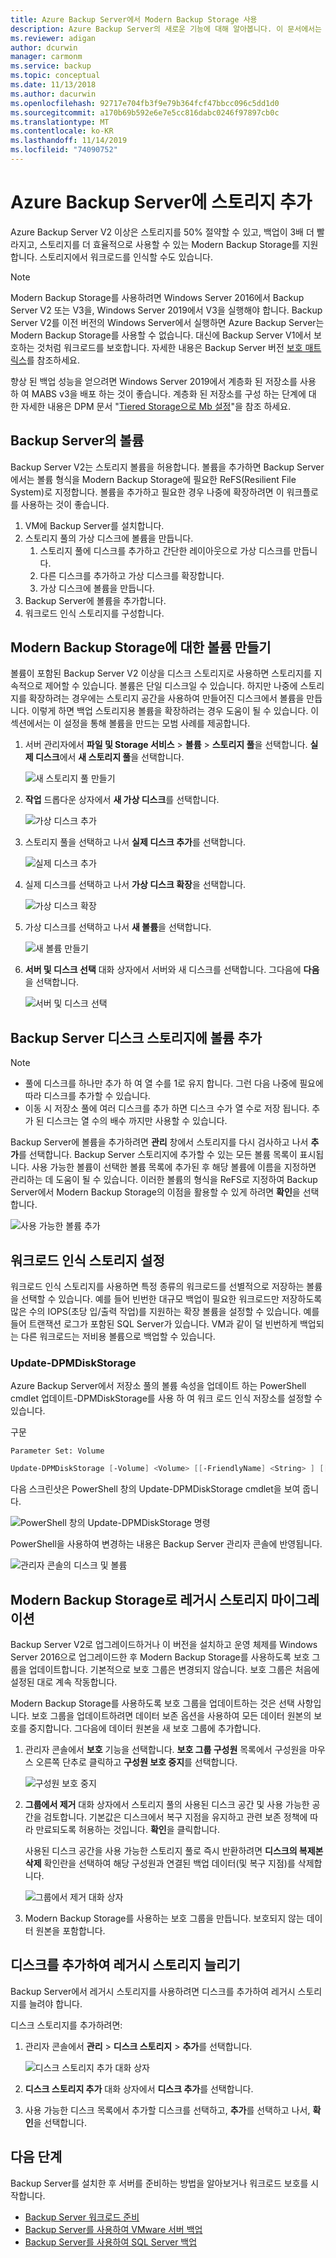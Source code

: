 ```yaml
---
title: Azure Backup Server에서 Modern Backup Storage 사용
description: Azure Backup Server의 새로운 기능에 대해 알아봅니다. 이 문서에서는 Backup Server 설치를 업그레이드하는 방법을 설명합니다.
ms.reviewer: adigan
author: dcurwin
manager: carmonm
ms.service: backup
ms.topic: conceptual
ms.date: 11/13/2018
ms.author: dacurwin
ms.openlocfilehash: 92717e704fb3f9e79b364fcf47bbcc096c5dd1d0
ms.sourcegitcommit: a170b69b592e6e7e5cc816dabc0246f97897cb0c
ms.translationtype: MT
ms.contentlocale: ko-KR
ms.lasthandoff: 11/14/2019
ms.locfileid: "74090752"
---
```

# <a name="add-storage-to-azure-backup-server"></a>Azure Backup Server에 스토리지 추가

Azure Backup Server V2 이상은 스토리지를 50% 절약할 수 있고, 백업이 3배 더 빨라지고, 스토리지를 더 효율적으로 사용할 수 있는 Modern Backup Storage를 지원합니다. 스토리지에서 워크로드를 인식할 수도 있습니다.

> [!NOTE]
> Modern Backup Storage를 사용하려면 Windows Server 2016에서 Backup Server V2 또는 V3을, Windows Server 2019에서 V3을 실행해야 합니다.
> Backup Server V2를 이전 버전의 Windows Server에서 실행하면 Azure Backup Server는 Modern Backup Storage를 사용할 수 없습니다. 대신에 Backup Server V1에서 보호하는 것처럼 워크로드를 보호합니다. 자세한 내용은 Backup Server 버전 [보호 매트릭스](backup-mabs-protection-matrix.md)를 참조하세요.
>
> 향상 된 백업 성능을 얻으려면 Windows Server 2019에서 계층화 된 저장소를 사용 하 여 MABS v3을 배포 하는 것이 좋습니다. 계층화 된 저장소를 구성 하는 단계에 대 한 자세한 내용은 DPM 문서 "[Tiered Storage으로 Mb 설정](https://docs.microsoft.com/system-center/dpm/add-storage?view=sc-dpm-2019#set-up-mbs-with-tiered-storage)"을 참조 하세요.

## <a name="volumes-in-backup-server"></a>Backup Server의 볼륨

Backup Server V2는 스토리지 볼륨을 허용합니다. 볼륨을 추가하면 Backup Server에서는 볼륨 형식을 Modern Backup Storage에 필요한 ReFS(Resilient File System)로 지정합니다. 볼륨을 추가하고 필요한 경우 나중에 확장하려면 이 워크플로를 사용하는 것이 좋습니다.

1. VM에 Backup Server를 설치합니다.
2. 스토리지 풀의 가상 디스크에 볼륨을 만듭니다.
    1. 스토리지 풀에 디스크를 추가하고 간단한 레이아웃으로 가상 디스크를 만듭니다.
    2. 다른 디스크를 추가하고 가상 디스크를 확장합니다.
    3. 가상 디스크에 볼륨을 만듭니다.
3. Backup Server에 볼륨을 추가합니다.
4. 워크로드 인식 스토리지를 구성합니다.

## <a name="create-a-volume-for-modern-backup-storage"></a>Modern Backup Storage에 대한 볼륨 만들기

볼륨이 포함된 Backup Server V2 이상을 디스크 스토리지로 사용하면 스토리지를 지속적으로 제어할 수 있습니다. 볼륨은 단일 디스크일 수 있습니다. 하지만 나중에 스토리지를 확장하려는 경우에는 스토리지 공간을 사용하여 만들어진 디스크에서 볼륨을 만듭니다. 이렇게 하면 백업 스토리지용 볼륨을 확장하려는 경우 도움이 될 수 있습니다. 이 섹션에서는 이 설정을 통해 볼륨을 만드는 모범 사례를 제공합니다.

1. 서버 관리자에서 **파일 및 Storage 서비스** > **볼륨** > **스토리지 풀**을 선택합니다. **실제 디스크**에서 **새 스토리지 풀**을 선택합니다.

    ![새 스토리지 풀 만들기](./media/backup-mabs-add-storage/mabs-add-storage-1.png)

2. **작업** 드롭다운 상자에서 **새 가상 디스크**를 선택합니다.

    ![가상 디스크 추가](./media/backup-mabs-add-storage/mabs-add-storage-2.png)

3. 스토리지 풀을 선택하고 나서 **실제 디스크 추가**를 선택합니다.

    ![실제 디스크 추가](./media/backup-mabs-add-storage/mabs-add-storage-3.png)

4. 실제 디스크를 선택하고 나서 **가상 디스크 확장**을 선택합니다.

    ![가상 디스크 확장](./media/backup-mabs-add-storage/mabs-add-storage-4.png)

5. 가상 디스크를 선택하고 나서 **새 볼륨**을 선택합니다.

    ![새 볼륨 만들기](./media/backup-mabs-add-storage/mabs-add-storage-5.png)

6. **서버 및 디스크 선택** 대화 상자에서 서버와 새 디스크를 선택합니다. 그다음에 **다음**을 선택합니다.

    ![서버 및 디스크 선택](./media/backup-mabs-add-storage/mabs-add-storage-6.png)

## <a name="add-volumes-to-backup-server-disk-storage"></a>Backup Server 디스크 스토리지에 볼륨 추가

> [!NOTE]
>
> - 풀에 디스크를 하나만 추가 하 여 열 수를 1로 유지 합니다. 그런 다음 나중에 필요에 따라 디스크를 추가할 수 있습니다.
> - 이동 시 저장소 풀에 여러 디스크를 추가 하면 디스크 수가 열 수로 저장 됩니다. 추가 된 디스크는 열 수의 배수 까지만 사용할 수 있습니다.

Backup Server에 볼륨을 추가하려면 **관리** 창에서 스토리지를 다시 검사하고 나서 **추가**를 선택합니다. Backup Server 스토리지에 추가할 수 있는 모든 볼륨 목록이 표시됩니다. 사용 가능한 볼륨이 선택한 볼륨 목록에 추가된 후 해당 볼륨에 이름을 지정하면 관리하는 데 도움이 될 수 있습니다. 이러한 볼륨의 형식을 ReFS로 지정하여 Backup Server에서 Modern Backup Storage의 이점을 활용할 수 있게 하려면 **확인**을 선택합니다.

![사용 가능한 볼륨 추가](./media/backup-mabs-add-storage/mabs-add-storage-7.png)

## <a name="set-up-workload-aware-storage"></a>워크로드 인식 스토리지 설정

워크로드 인식 스토리지를 사용하면 특정 종류의 워크로드를 선별적으로 저장하는 볼륨을 선택할 수 있습니다. 예를 들어 빈번한 대규모 백업이 필요한 워크로드만 저장하도록 많은 수의 IOPS(초당 입/출력 작업)를 지원하는 확장 볼륨을 설정할 수 있습니다. 예를 들어 트랜잭션 로그가 포함된 SQL Server가 있습니다. VM과 같이 덜 빈번하게 백업되는 다른 워크로드는 저비용 볼륨으로 백업할 수 있습니다.

### <a name="update-dpmdiskstorage"></a>Update-DPMDiskStorage

Azure Backup Server에서 저장소 풀의 볼륨 속성을 업데이트 하는 PowerShell cmdlet 업데이트-DPMDiskStorage를 사용 하 여 워크 로드 인식 저장소를 설정할 수 있습니다.

구문

`Parameter Set: Volume`

```powershell
Update-DPMDiskStorage [-Volume] <Volume> [[-FriendlyName] <String> ] [[-DatasourceType] <VolumeTag[]> ] [-Confirm] [-WhatIf] [ <CommonParameters>]
```

다음 스크린샷은 PowerShell 창의 Update-DPMDiskStorage cmdlet을 보여 줍니다.

![PowerShell 창의 Update-DPMDiskStorage 명령](./media/backup-mabs-add-storage/mabs-add-storage-8.png)

PowerShell을 사용하여 변경하는 내용은 Backup Server 관리자 콘솔에 반영됩니다.

![관리자 콘솔의 디스크 및 볼륨](./media/backup-mabs-add-storage/mabs-add-storage-9.png)

## <a name="migrate-legacy-storage-to-modern-backup-storage"></a>Modern Backup Storage로 레거시 스토리지 마이그레이션

Backup Server V2로 업그레이드하거나 이 버전을 설치하고 운영 체제를 Windows Server 2016으로 업그레이드한 후 Modern Backup Storage를 사용하도록 보호 그룹을 업데이트합니다. 기본적으로 보호 그룹은 변경되지 않습니다. 보호 그룹은 처음에 설정된 대로 계속 작동합니다.

Modern Backup Storage를 사용하도록 보호 그룹을 업데이트하는 것은 선택 사항입니다. 보호 그룹을 업데이트하려면 데이터 보존 옵션을 사용하여 모든 데이터 원본의 보호를 중지합니다. 그다음에 데이터 원본을 새 보호 그룹에 추가합니다.

1. 관리자 콘솔에서 **보호** 기능을 선택합니다. **보호 그룹 구성원** 목록에서 구성원을 마우스 오른쪽 단추로 클릭하고 **구성원 보호 중지**를 선택합니다.

   ![구성원 보호 중지](https://docs.microsoft.com/system-center/dpm/media/upgrade-to-dpm-2016/dpm-2016-stop-protection1.png)

2. **그룹에서 제거** 대화 상자에서 스토리지 풀의 사용된 디스크 공간 및 사용 가능한 공간을 검토합니다. 기본값은 디스크에서 복구 지점을 유지하고 관련 보존 정책에 따라 만료되도록 허용하는 것입니다. **확인**을 클릭합니다.

   사용된 디스크 공간을 사용 가능한 스토리지 풀로 즉시 반환하려면 **디스크의 복제본 삭제** 확인란을 선택하여 해당 구성원과 연결된 백업 데이터(및 복구 지점)를 삭제합니다.

   ![그룹에서 제거 대화 상자](https://docs.microsoft.com/system-center/dpm/media/upgrade-to-dpm-2016/dpm-2016-retain-data.png)

3. Modern Backup Storage를 사용하는 보호 그룹을 만듭니다. 보호되지 않는 데이터 원본을 포함합니다.

## <a name="add-disks-to-increase-legacy-storage"></a>디스크를 추가하여 레거시 스토리지 늘리기

Backup Server에서 레거시 스토리지를 사용하려면 디스크를 추가하여 레거시 스토리지를 늘려야 합니다.

디스크 스토리지를 추가하려면:

1. 관리자 콘솔에서 **관리** > **디스크 스토리지** > **추가**를 선택합니다.

    ![디스크 스토리지 추가 대화 상자](https://docs.microsoft.com/system-center/dpm/media/upgrade-to-dpm-2016/dpm-2016-add-disk-storage.png)

2. **디스크 스토리지 추가** 대화 상자에서 **디스크 추가**를 선택합니다.

3. 사용 가능한 디스크 목록에서 추가할 디스크를 선택하고, **추가**를 선택하고 나서, **확인**을 선택합니다.

## <a name="next-steps"></a>다음 단계

Backup Server를 설치한 후 서버를 준비하는 방법을 알아보거나 워크로드 보호를 시작합니다.

- [Backup Server 워크로드 준비](backup-azure-microsoft-azure-backup.md)
- [Backup Server를 사용하여 VMware 서버 백업](backup-azure-backup-server-vmware.md)
- [Backup Server를 사용하여 SQL Server 백업](backup-azure-sql-mabs.md)

